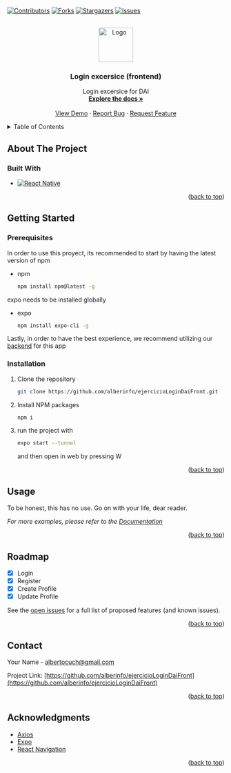 <!-- Improved compatibility of back to top link: See: https://github.com/othneildrew/Best-README-Template/pull/73 -->
<a name="readme-top"></a>
<!--
*** Thanks for checking out the Best-README-Template. If you have a suggestion
*** that would make this better, please fork the repo and create a pull request
*** or simply open an issue with the tag "enhancement".
*** Don't forget to give the project a star!
*** Thanks again! Now go create something AMAZING! :D
-->



<!-- PROJECT SHIELDS -->
<!--
*** I'm using markdown "reference style" links for readability.
*** Reference links are enclosed in brackets [ ] instead of parentheses ( ).
*** See the bottom of this document for the declaration of the reference variables
*** for contributors-url, forks-url, etc. This is an optional, concise syntax you may use.
*** https://www.markdownguide.org/basic-syntax/#reference-style-links
-->
[![Contributors][contributors-shield]][contributors-url]
[![Forks][forks-shield]][forks-url]
[![Stargazers][stars-shield]][stars-url]
[![Issues][issues-shield]][issues-url]



<!-- PROJECT LOGO -->
<br />
<div align="center">
  <a href="https://github.com/alberinfo/ejercicioLoginDaiFront">
    <img src="images/logo.png" alt="Logo" width="80" height="80">
  </a>

<h3 align="center">Login excersice (frontend)</h3>

  <p align="center">
    Login excersice for DAI
    <br />
    <a href="https://github.com/alberinfo/ejercicioLoginDaiFront"><strong>Explore the docs »</strong></a>
    <br />
    <br />
    <a href="https://github.com/alberinfo/ejercicioLoginDaiFront">View Demo</a>
    ·
    <a href="https://github.com/alberinfo/ejercicioLoginDaiFront/issues">Report Bug</a>
    ·
    <a href="https://github.com/alberinfo/ejercicioLoginDaiFront/issues">Request Feature</a>
  </p>
</div>



<!-- TABLE OF CONTENTS -->
<details>
  <summary>Table of Contents</summary>
  <ol>
    <li>
      <a href="#about-the-project">About The Project</a>
      <ul>
        <li><a href="#built-with">Built With</a></li>
      </ul>
    </li>
    <li>
      <a href="#getting-started">Getting Started</a>
      <ul>
        <li><a href="#prerequisites">Prerequisites</a></li>
        <li><a href="#installation">Installation</a></li>
      </ul>
    </li>
    <li><a href="#usage">Usage</a></li>
    <li><a href="#roadmap">Roadmap</a></li>
    <li><a href="#contact">Contact</a></li>
    <li><a href="#acknowledgments">Acknowledgments</a></li>
  </ol>
</details>



<!-- ABOUT THE PROJECT -->
## About The Project

### Built With

* [![React Native][React-native.js]][React-native-url]

<p align="right">(<a href="#readme-top">back to top</a>)</p>


<!-- GETTING STARTED -->
## Getting Started

### Prerequisites

In order to use this proyect, its recommended to start by having the latest version of npm

* npm
  ```sh
  npm install npm@latest -g
  ```

expo needs to be installed globally

* expo
  ```sh
  npm install expo-cli -g
  ```

Lastly, in order to have the best experience, we recommend utilizing our <a href="https://github.com/alberinfo/ejercicioLoginDai">backend</a> for this app

### Installation

1. Clone the repository
   ```sh
   git clone https://github.com/alberinfo/ejercicioLoginDaiFront.git
   ```
2. Install NPM packages
   ```sh
   npm i
   ```
3. run the project with
   ```sh
   expo start --tunnel
   ```
   and then open in web by pressing W

<p align="right">(<a href="#readme-top">back to top</a>)</p>



<!-- USAGE EXAMPLES -->
## Usage

To be honest, this has no use. Go on with your life, dear reader.

_For more examples, please refer to the [Documentation](https://example.com)_

<p align="right">(<a href="#readme-top">back to top</a>)</p>



<!-- ROADMAP -->
## Roadmap

- [x] Login
- [x] Register
- [x] Create Profile
- [x] Update Profile

See the [open issues](https://github.com/alberinfo/ejercicioLoginDaiFront/issues) for a full list of proposed features (and known issues).

<p align="right">(<a href="#readme-top">back to top</a>)</p>


<!-- CONTACT -->
## Contact

Your Name - albertocuch@gmail.com

Project Link: [https://github.com/alberinfo/ejercicioLoginDaiFront](https://github.com/alberinfo/ejercicioLoginDaiFront)

<p align="right">(<a href="#readme-top">back to top</a>)</p>



<!-- ACKNOWLEDGMENTS -->
## Acknowledgments

* [Axios](https://axios-http.com/docs/intro)
* [Expo](https://expo.dev/)
* [React Navigation](https://reactnavigation.org/)

<p align="right">(<a href="#readme-top">back to top</a>)</p>



<!-- MARKDOWN LINKS & IMAGES -->
<!-- https://www.markdownguide.org/basic-syntax/#reference-style-links -->
[contributors-shield]: https://img.shields.io/github/contributors/alberinfo/ejercicioLoginDaiFront.svg?style=for-the-badge
[contributors-url]: https://github.com/alberinfo/ejercicioLoginDaiFront/graphs/contributors
[forks-shield]: https://img.shields.io/github/forks/alberinfo/ejercicioLoginDaiFront.svg?style=for-the-badge
[forks-url]: https://github.com/alberinfo/ejercicioLoginDaiFront/network/members
[stars-shield]: https://img.shields.io/github/stars/alberinfo/ejercicioLoginDaiFront.svg?style=for-the-badge
[stars-url]: https://github.com/alberinfo/ejercicioLoginDaiFront/stargazers
[issues-shield]: https://img.shields.io/github/issues/alberinfo/ejercicioLoginDaiFront.svg?style=for-the-badge
[issues-url]: https://github.com/alberinfo/ejercicioLoginDaiFront/issues
[product-screenshot]: images/screenshot.png
[React-native.js]: https://img.shields.io/badge/react_native-%2320232a.svg?style=for-the-badge&logo=react&logoColor=%2361DAFB
[React-native-url]: https://reactnative.dev/